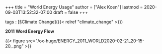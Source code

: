 +++
title = "World Energy Usage"
author = ["Alex Koen"]
lastmod = 2020-09-03T13:52:32-07:00
draft = false
+++

tags
: [§Climate Change]({{< relref "climate_change" >}})

**2011 Word Energy Flow**

{{< figure src="/ox-hugo/ENERGY_2011_WORLD2020-02-21_20-15-20_.png" >}}
